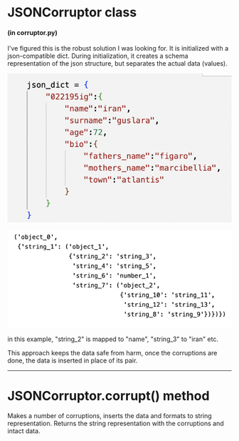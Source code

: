 # JSONCorruptor class #
#### (in corruptor.py)
I've figured this is the robust solution I was looking for.
It is initialized with a json-compatible dict. During initialization, it creates a schema representation of the json structure, but separates the actual data (values).

![json_dict](readme_imgs/json.png "JSON")

![schema](readme_imgs/schema.png "SCHEMA")

in this example, "string_2" is mapped to "name", "string_3" to "iran" etc.

This approach keeps the data safe from harm, once the corruptions are done, the data is inserted in place of its pair.

_____
# JSONCorruptor.corrupt() method #
Makes a number of corruptions, inserts the data and formats to string representation. Returns the string representation with the corruptions and intact data.